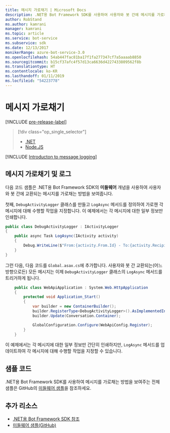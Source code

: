 ```yaml
---
title: 메시지 가로채기 | Microsoft Docs
description: .NET용 Bot Framework SDK를 사용하여 사용자와 봇 간에 메시지를 가로채는 방법을 알아봅니다.
author: RobStand
ms.author: kamrani
manager: kamrani
ms.topic: article
ms.service: bot-service
ms.subservice: sdk
ms.date: 12/13/2017
monikerRange: azure-bot-service-3.0
ms.openlocfilehash: 54ab447fac81ba17f1fa277347cf7a5aaaab8850
ms.sourcegitcommit: b15cf37afc4f57d13ca6636d4227433809562f8b
ms.translationtype: HT
ms.contentlocale: ko-KR
ms.lasthandoff: 01/11/2019
ms.locfileid: "54223778"
---
```

# <a name="intercept-messages"></a>메시지 가로채기

[!INCLUDE [pre-release-label](../includes/pre-release-label-v3.md)]

> [!div class="op_single_selector"]
> - [.NET](../dotnet/bot-builder-dotnet-middleware.md)
> - [Node.JS](../nodejs/bot-builder-nodejs-intercept-messages.md)

[!INCLUDE [Introducton to message logging](../includes/snippet-message-logging-intro.md)]

## <a name="intercept-and-log-messages"></a>메시지 가로채기 및 로그

다음 코드 샘플은 .NET용 Bot Framework SDK의 **미들웨어** 개념을 사용하여 사용자와 봇 간에 교환되는 메시지를 가로채는 방법을 보여줍니다. 

첫째, `DebugActivityLogger` 클래스를 만들고 `LogAsync` 메서드를 정의하여 가로챈 각 메시지에 대해 수행할 작업을 지정합니다. 이 예제에서는 각 메시지에 대한 일부 정보만 인쇄합니다.

```cs
public class DebugActivityLogger : IActivityLogger
{
    public async Task LogAsync(IActivity activity)
    {
        Debug.WriteLine($"From:{activity.From.Id} - To:{activity.Recipient.Id} - Message:{activity.AsMessageActivity()?.Text}");
    }
}
```

그런 다음, 다음 코드를 `Global.asax.cs`에 추가합니다.  사용자와 봇 간 교환되는(어느 방향으로든) 모든 메시지는 이제 `DebugActivityLogger` 클래스의 `LogAsync` 메서드를 트리거하게 됩니다. 

```cs
    public class WebApiApplication : System.Web.HttpApplication
    {
        protected void Application_Start()
        {
            var builder = new ContainerBuilder();
            builder.RegisterType<DebugActivityLogger>().AsImplementedInterfaces().InstancePerDependency();
            builder.Update(Conversation.Container);

            GlobalConfiguration.Configure(WebApiConfig.Register);
        }
    }
```

이 예제에서는 각 메시지에 대한 일부 정보만 간단히 인쇄하지만, `LogAsync` 메서드를 업데이트하여 각 메시지에 대해 수행할 작업을 지정할 수 있습니다. 

## <a name="sample-code"></a>샘플 코드 

.NET용 Bot Framework SDK를 사용하여 메시지를 가로채는 방법을 보여주는 전체 샘플은 GitHub의 <a href="https://github.com/Microsoft/BotBuilder-Samples/tree/master/CSharp/core-Middleware" target="_blank">미들웨어 샘플</a>을 참조하세요. 

## <a name="additional-resources"></a>추가 리소스

- <a href="/dotnet/api/?view=botbuilder-3.11.0" target="_blank">.NET용 Bot Framework SDK 참조</a>
- <a href="https://github.com/Microsoft/BotBuilder-Samples/tree/master/CSharp/core-Middleware" target="_blank">미들웨어 샘플(GitHub)</a>
